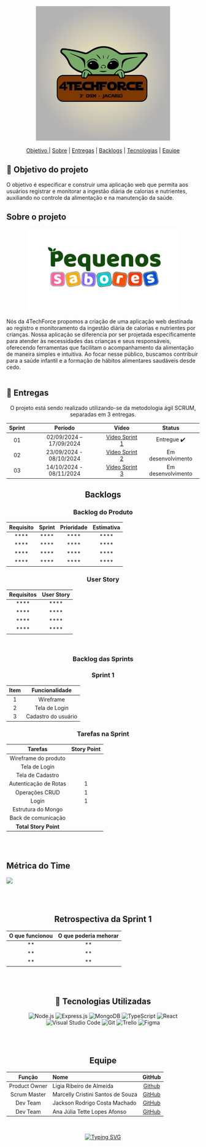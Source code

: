  

  <p align="center">
  <img src="./front/assets/4TechForceLogo.jpg" alt="Logo" width="350" height="350">
</p>

<span id="topo"></span>

<p align="center">
    <a href ="#objetivo">Objetivo </a>|
    <a href="#sobre">Sobre</a> | 
    <a href="#entregas">Entregas</a> | 
    <a href="#backlogs">Backlogs</a> |  
    <a href="#tecnologias">Tecnologias</a> | 
    <a href="#equipe">Equipe</a>
</p>
<span id="objetivo"></span>

## 📌 Objetivo do projeto
O objetivo é especificar e construir uma aplicação web que permita aos usuários registrar e monitorar a ingestão diária de calorias e nutrientes, auxiliando no controle da alimentação e na manutenção da saúde.
<span id="sobre"></span>

<h2> Sobre o projeto </h2>
<p align="center">
  <img src="./front/assets/logoDoProjeto.jpg" alt="Logo" width="400">
</p>
Nós da 4TechForce propomos a criação de uma aplicação web destinada ao registro e monitoramento da ingestão diária de calorias e nutrientes por crianças. Nossa aplicação se diferencia por ser projetada especificamente para atender às necessidades das crianças e seus responsáveis, oferecendo ferramentas que facilitam o acompanhamento da alimentação de maneira simples e intuitiva. Ao focar nesse público, buscamos contribuir para a saúde infantil e a formação de hábitos alimentares saudáveis desde cedo.

<br>
<br>


## 🎯 Entregas

<p align="center">O projeto está sendo realizado utilizando-se da metodologia ágil SCRUM, separadas em 3 entregas.</p> 

<div align="center">

| Sprint | Período | Vídeo | Status |
|:------:|:-------:|:-----:|:------:|
| 01     | 02/09/2024 – 17/09/2024 | <a href="">Vídeo Sprint 1</a> | Entregue :heavy_check_mark: | 
| 02     | 23/09/2024 - 08/10/2024  | <a href="">Vídeo Sprint 2</a> | Em desenvolvimento |    
| 03     | 14/10/2024 - 08/11/2024  | <a href="">Vídeo Sprint 3</a> | Em desenvolvimento | 

</div>

<h2 align="center">Backlogs</h2>

<h3 align="center">Backlog do Produto</h3>

<div align="center">

| Requisito | Sprint | Prioridade | Estimativa |
|:---------:|:------:|:----------:|:----------:|
|   ****    |  ****  |    ****    |    ****    |
|   ****    |  ****  |    ****    |    ****    |
|   ****    |  ****  |    ****    |    ****    |
|   ****    |  ****  |    ****    |    ****    |

</div>

<h3 align="center">User Story</h3>

<div align="center">

| **Requisitos** | **User Story** |
|:--------------:|:--------------:|
|     ****       |     ****       |
|     ****       |     ****       |
|     ****       |     ****       |
|     ****       |     ****       |

</div>
<br>
<h3 align="center">Backlog das Sprints</h3>

<h3 align="center">Sprint 1</h3>

<div align="center">

| Item | Funcionalidade |
|:----:|:--------------:|
|  1   | Wireframe      |
|  2   | Tela de Login  |
|  3   | Cadastro do usuário |

<h3 align="center">Tarefas na Sprint</h3>

| Tarefas              | Story Point |
|:--------------------:|:-----------:|
| Wireframe do produto  |             |
| Tela de Login         |             |
| Tela de Cadastro      |             |
| Autenticação de Rotas |      1      |
| Operações CRUD        |      1      |
| Login                 |      1      |
| Estrutura do Mongo    |             |
| Back de comunicação   |             |
| **Total Story Point** |             |

</div>
<br>
<br>

## Métrica do Time
<img src="./docs/burndown.png">
</p>
<br>
<br>

<h2 align="center">Retrospectiva da Sprint 1</h2>
<div align="center">

| O que funcionou | O que poderia mehorar |
|:----:|:--------------:|
|  **  | ** |
|  **  | ** |
|  **  | ** |




<br>
<br>


## 🚀 Tecnologias Utilizadas

![Node.js](https://img.shields.io/badge/Node.js-43853D?style=for-the-badge&logo=node.js&logoColor=white)
![Express.js](https://img.shields.io/badge/Express.js-404D59?style=for-the-badge)
![MongoDB](https://img.shields.io/badge/MongoDB-47A248?style=for-the-badge&logo=mongodb&logoColor=white)
![TypeScript](https://img.shields.io/badge/TypeScript-007ACC?style=for-the-badge&logo=typescript&logoColor=white)
![React](https://img.shields.io/badge/React-20232A?style=for-the-badge&logo=react&logoColor=61DAFB)
![Visual Studio Code](https://img.shields.io/badge/VSCode-0078D4?style=for-the-badge&logo=visual%20studio%20code&logoColor=white)
![Git](https://img.shields.io/badge/Git-F05032?style=for-the-badge&logo=git&logoColor=white)
![Trello](https://img.shields.io/badge/Trello-0079BF?style=for-the-badge&logo=trello&logoColor=white)
![Figma](https://img.shields.io/badge/Figma-F24E1E?style=for-the-badge&logo=figma&logoColor=white)


<br>
<br>
<span id="equipe"></span>

## Equipe

|    Função   |  Nome    |    GitHub     |
| :----------: | :-----------------------|:------------------------------------------: |
|   Product Owner| Ligia Ribeiro de Almeida |[Github](https://github.com/ligribeiro)|
|   Scrum Master| Marcelly Cristini Santos de Souza |[GitHub](https://github.com/Marcelly-cris)|
|   Dev Team| Jackson Rodrigo Costa Machado |[GitHub](https://github.com/jacksonrcmachado)|
|   Dev Team| Ana Júlia Tette Lopes Afonso |[GitHub](https://github.com/AnaBarbancho)|
<br>

[![Typing SVG](https://readme-typing-svg.herokuapp.com/?color=8AB364&size=50&center=true&vCenter=true&width=1000&lines=4TechForce)](https://git.io/typing-svg)

